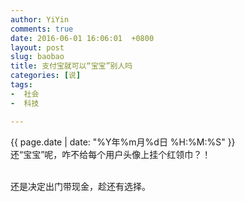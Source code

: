 ```yaml
---
author: YiYin
comments: true
date: 2016-06-01 16:06:01  +0800
layout: post
slug: baobao
title: 支付宝就可以“宝宝”别人吗
categories: [说]
tags:
-  社会
-  科技

---
```

<div class="saying">
<div class="timestamp">{{ page.date | date: "%Y年%m月%d日 %H:%M:%S" }}</div>
还“宝宝”呢，咋不给每个用户头像上挂个红领巾？！<br><br>

还是决定出门带现金，趁还有选择。
</div>
